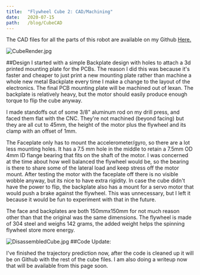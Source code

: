 ```yaml
---
title:  "Flywheel Cube 2: CAD/Machining"
date:   2020-07-15 
path:   /blog/CubeCAD
---
```


  
The CAD files for all the parts of this robot are available on my Github [Here.](https://github.com/nm47/FlywheelCube)

![CubeRender.jpg](../images/Cube-Render.jpg)



##Design
I started with a simple Backplate design with holes to attach a 3d printed
mounting plate for the PCBs. The reason I did this was because it's faster 
and cheaper to just print a new mounting plate rather than machine a whole 
new metal Backplate every time I make a change to the layout of the electronics.
The final PCB mounting plate will be machined out of lexan.
The backplate is relatively heavy, but the motor should easily produce enough
torque to flip the cube anyway.

I made standoffs out of some 3/8" aluminum rod on my drill press,
and faced them flat with the CNC. They're not machined (beyond facing)
but they are all cut to 45mm, the height of the motor plus the flywheel and
its clamp with an offset of 1mm.

The Faceplate only has to mount the accelerometer/gyro, so there are a lot less
mounting holes. It has a 7.5 mm hole in the middle to retain a 7.5mm OD 4mm ID
flange bearing that fits on the shaft of the motor. I was concerned at the time
about how well balanced the flywheel would be, so the bearing is there to share
some of the lateral load and keep stress off the motor mount. After testing the
motor with the faceplate off there is no visible wobble anyway, but its nice to
have extra rigidity. In case the cube didn't have the power to flip, the
backplate also has a mount for a servo motor that would push a brake against 
the flywheel. This was unnecessary, but I left it because it would be fun to
experiment with that in the future.


The face and backplates are both 150mmx150mm for not much reason other than that
the original was the same dimensions. The flywheel is made of 304 steel and 
weighs 142 grams, the added weight helps the spinning flywheel store more energy.

![DisassembledCube.jpg](../images/DisassembledCube.jpg)
##Code Update:

I've finished the trajectory prediction now, after the code is cleaned up it 
will be on Github with the rest of the cube files. I am also doing a writeup now
that will be available from this page soon.
